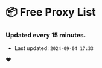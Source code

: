 # :package: Free Proxy List
### Updated every 15 minutes.

- Last updated: `2024-09-04 17:33`

:heart:
